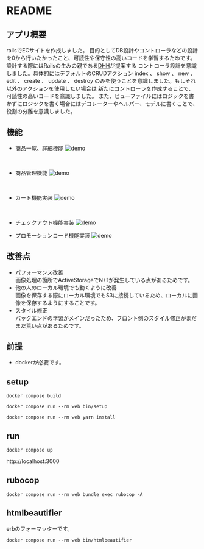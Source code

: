 # README

## アプリ概要
railsでECサイトを作成しました。
目的としてDB設計やコントローラなどの設計を0から行いたかったこと、可読性や保守性の高いコードを学習するためです。設計する際にはRailsの生みの親である[DHH](https://postd.cc/how-dhh-organizes-his-rails-controllers/)が提案する
コントローラ設計を意識しました。具体的にはデフォルトのCRUDアクション index 、 show 、 new 、 edit 、 create 、 update 、 destroy のみを使うことを意識しました。もしそれ以外のアクションを使用したい場合は
新たにコントローラを作成することで、可読性の高いコードを意識しました。
また、ビューファイルにはロジックを書かずにロジックを書く場合にはデコレーターやヘルパー、モデルに書くことで、役割の分離を意識しました。


## 機能

- 商品一覧、詳細機能
  ![demo](https://gyazo.com/a89d1d3848aee97c44569d08d7d159dc/raw)
  
  <br>
- 商品管理機能
  ![demo](https://gyazo.com/2a709862057a281b8829618be8ca4dd5/raw)

  <br>
- カート機能実装
  ![demo](https://gyazo.com/23e09039123f71c112f299d479df0b94/raw)

  <br>
- チェックアウト機能実装
  ![demo](https://gyazo.com/0cd1493b70020ae13fbf30b9bec53e3a/raw)
  
- プロモーションコード機能実装
  ![demo](https://gyazo.com/f836d895bf73d23a859897d7b1dc5be1/raw)


## 改善点
- パフォーマンス改善<br>
  画像処理の箇所でActiveStorageでN+1が発生している点があるためです。
- 他の人のローカル環境でも動くように改善<br>
  画像を保存する際にローカル環境でもS3に接続しているため、ローカルに画像を保存するようにすることです。
- スタイル修正<br>
  バックエンドの学習がメインだったため、フロント側のスタイル修正がまだまだ荒い点があるためです。



## 前提

- dockerが必要です。

## setup

```
docker compose build
```

```
docker compose run --rm web bin/setup
```


```
docker compose run --rm web yarn install
```

## run

```
docker compose up
```

http://localhost:3000

## rubocop

```
docker compose run --rm web bundle exec rubocop -A
```

## htmlbeautifier

erbのフォーマッターです。

```
docker compose run --rm web bin/htmlbeautifier
```
